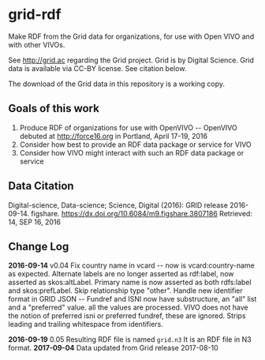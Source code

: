 # grid-rdf
Make RDF from the Grid data for organizations, for use with Open VIVO and with other VIVOs.

See http://grid.ac regarding the Grid project.  Grid is by Digital Science.  Grid data is available via CC-BY license. 
See citation below.

The download of the Grid data in this repository is a working copy.

## Goals of this work

1. Produce RDF of organizations for use with OpenVIVO -- OpenVIVO debuted at http://force16.org in Portland, 
April 17-19, 2016
1. Consider how best to provide an RDF data package or service for VIVO
1. Consider how VIVO might interact with such an RDF data package or service

## Data Citation

Digital-science, Data-science; Science, Digital (2016): GRID release 2016-09-14. figshare.
https://dx.doi.org/10.6084/m9.figshare.3807186
Retrieved: 14, SEP 16, 2016

## Change Log
**2016-09-14** v0.04 Fix country name in vcard -- now is vcard:country-name as expected.  Alternate labels are no
longer asserted as rdf:label, now asserted as skos:altLabel.  Primary name is now asserted as both rdfs:label and
skos:prefLabel. Skip relationship type "other".  Handle new identifier format in GRID JSON -- Fundref and ISNI now have
substructure, an "all" list and a "preferred" value.  all the values are processed.  VIVO does not have the notion of
preferred isni or preferred fundref, these are ignored.  Strips leading and trailing whitespace from identifiers.

**2016-09-19** 0.05 Resulting RDF file is named `grid.n3` It is an RDF file in N3 format.
**2017-09-04** Data updated from Grid release 2017-08-10
